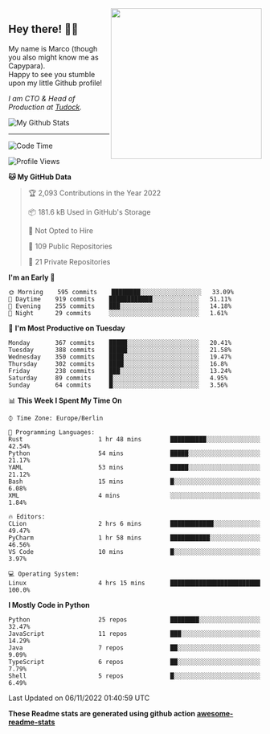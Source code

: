 <img src="https://capypara.de/para_logo.png?a=13" align="right" width="300">

## Hey there! 👋🙃
My name is Marco (though you also might know me as Capypara).  
Happy to see you stumble upon my little Github profile!

*I am CTO & Head of Production at <a href="http://tudock.de">Tudock</a>.*


![My Github Stats](https://github-readme-stats.vercel.app/api?username=theCapypara&show_icons=true&title_color=8ea106&text_color=ffffff&icon_color=8ea106&bg_color=2F343F&hide_border=1)

---
<!--START_SECTION:waka-->
![Code Time](http://img.shields.io/badge/Code%20Time-1%2C895%20hrs%2044%20mins-blue)

![Profile Views](http://img.shields.io/badge/Profile%20Views-0-blue)

**🐱 My GitHub Data** 

> 🏆 2,093 Contributions in the Year 2022
 > 
> 📦 181.6 kB Used in GitHub's Storage 
 > 
> 🚫 Not Opted to Hire
 > 
> 📜 109 Public Repositories 
 > 
> 🔑 21 Private Repositories  
 > 
**I'm an Early 🐤** 

```text
🌞 Morning    595 commits    ████████░░░░░░░░░░░░░░░░░   33.09% 
🌆 Daytime    919 commits    ████████████░░░░░░░░░░░░░   51.11% 
🌃 Evening    255 commits    ███░░░░░░░░░░░░░░░░░░░░░░   14.18% 
🌙 Night      29 commits     ░░░░░░░░░░░░░░░░░░░░░░░░░   1.61%

```
📅 **I'm Most Productive on Tuesday** 

```text
Monday       367 commits    █████░░░░░░░░░░░░░░░░░░░░   20.41% 
Tuesday      388 commits    █████░░░░░░░░░░░░░░░░░░░░   21.58% 
Wednesday    350 commits    ████░░░░░░░░░░░░░░░░░░░░░   19.47% 
Thursday     302 commits    ████░░░░░░░░░░░░░░░░░░░░░   16.8% 
Friday       238 commits    ███░░░░░░░░░░░░░░░░░░░░░░   13.24% 
Saturday     89 commits     █░░░░░░░░░░░░░░░░░░░░░░░░   4.95% 
Sunday       64 commits     █░░░░░░░░░░░░░░░░░░░░░░░░   3.56%

```


📊 **This Week I Spent My Time On** 

```text
⌚︎ Time Zone: Europe/Berlin

💬 Programming Languages: 
Rust                     1 hr 48 mins        ██████████░░░░░░░░░░░░░░░   42.54% 
Python                   54 mins             █████░░░░░░░░░░░░░░░░░░░░   21.17% 
YAML                     53 mins             █████░░░░░░░░░░░░░░░░░░░░   21.12% 
Bash                     15 mins             █░░░░░░░░░░░░░░░░░░░░░░░░   6.08% 
XML                      4 mins              ░░░░░░░░░░░░░░░░░░░░░░░░░   1.84%

🔥 Editors: 
CLion                    2 hrs 6 mins        ████████████░░░░░░░░░░░░░   49.47% 
PyCharm                  1 hr 58 mins        ███████████░░░░░░░░░░░░░░   46.56% 
VS Code                  10 mins             █░░░░░░░░░░░░░░░░░░░░░░░░   3.97%

💻 Operating System: 
Linux                    4 hrs 15 mins       █████████████████████████   100.0%

```

**I Mostly Code in Python** 

```text
Python                   25 repos            ████████░░░░░░░░░░░░░░░░░   32.47% 
JavaScript               11 repos            ███░░░░░░░░░░░░░░░░░░░░░░   14.29% 
Java                     7 repos             ██░░░░░░░░░░░░░░░░░░░░░░░   9.09% 
TypeScript               6 repos             ██░░░░░░░░░░░░░░░░░░░░░░░   7.79% 
Shell                    5 repos             █░░░░░░░░░░░░░░░░░░░░░░░░   6.49%

```



 Last Updated on 06/11/2022 01:40:59 UTC
<!--END_SECTION:waka-->

**These Readme stats are generated using github action [awesome-readme-stats](https://github.com/anmol098/waka-readme-stats)**
